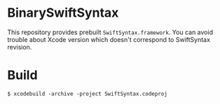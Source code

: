 # BinarySwiftSyntax

This repository provides prebuilt `SwiftSyntax.framework`.
You can avoid trouble about Xcode version which doesn't correspond to SwiftSyntax revision.

# Build

```
$ xcodebuild -archive -project SwiftSyntax.codeproj

```